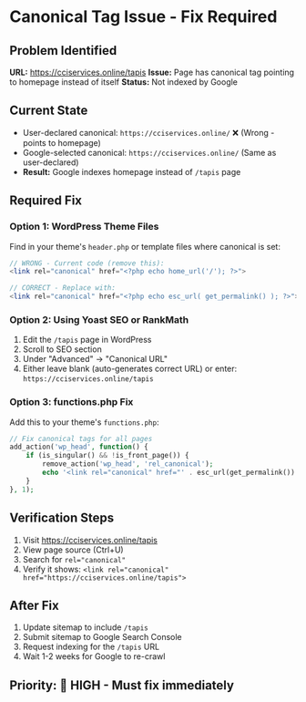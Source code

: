 # Canonical Tag Issue - Fix Required

## Problem Identified
**URL:** https://cciservices.online/tapis
**Issue:** Page has canonical tag pointing to homepage instead of itself
**Status:** Not indexed by Google

## Current State
- User-declared canonical: `https://cciservices.online/` ❌ (Wrong - points to homepage)
- Google-selected canonical: `https://cciservices.online/` (Same as user-declared)
- **Result:** Google indexes homepage instead of `/tapis` page

## Required Fix

### Option 1: WordPress Theme Files
Find in your theme's `header.php` or template files where canonical is set:

```php
// WRONG - Current code (remove this):
<link rel="canonical" href="<?php echo home_url('/'); ?>">

// CORRECT - Replace with:
<link rel="canonical" href="<?php echo esc_url( get_permalink() ); ?>">
```

### Option 2: Using Yoast SEO or RankMath
1. Edit the `/tapis` page in WordPress
2. Scroll to SEO section
3. Under "Advanced" → "Canonical URL"
4. Either leave blank (auto-generates correct URL) or enter: `https://cciservices.online/tapis`

### Option 3: functions.php Fix
Add this to your theme's `functions.php`:

```php
// Fix canonical tags for all pages
add_action('wp_head', function() {
    if (is_singular() && !is_front_page()) {
        remove_action('wp_head', 'rel_canonical');
        echo '<link rel="canonical" href="' . esc_url(get_permalink()) . '">' . "\n";
    }
}, 1);
```

## Verification Steps
1. Visit https://cciservices.online/tapis
2. View page source (Ctrl+U)
3. Search for `rel="canonical"`
4. Verify it shows: `<link rel="canonical" href="https://cciservices.online/tapis">`

## After Fix
1. Update sitemap to include `/tapis`
2. Submit sitemap to Google Search Console
3. Request indexing for the `/tapis` URL
4. Wait 1-2 weeks for Google to re-crawl

## Priority: 🔴 HIGH - Must fix immediately
